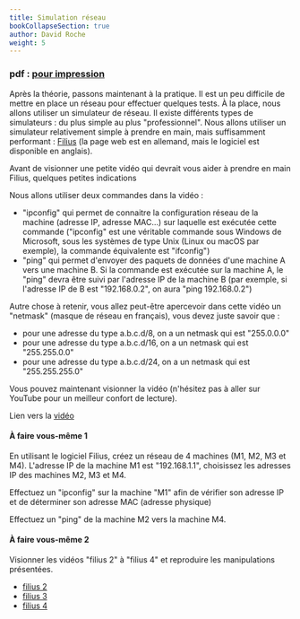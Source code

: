 ```yaml
---
title: Simulation réseau
bookCollapseSection: true
author: David Roche
weight: 5
---
```


### pdf : [pour impression](/uploads/docsnsi/reseau/nsi_prem_simReseau1.pdf)

Après la théorie, passons maintenant à la pratique. Il est un peu
difficile de mettre en place un réseau pour effectuer quelques tests. À
la place, nous allons utiliser un simulateur de réseau. Il existe
différents types de simulateurs : du plus simple au plus
"professionnel". Nous allons utiliser un simulateur relativement
simple à prendre en main, mais suffisamment performant :
[Filius](http://www.lernsoftware-filius.de/Herunterladen) (la page web
est en allemand, mais le logiciel est disponible en anglais).

Avant de visionner une petite vidéo qui devrait vous aider à prendre en
main Filius, quelques petites indications

Nous allons utiliser deux commandes dans la vidéo :

-   "ipconfig" qui permet de connaitre la configuration réseau de la
    machine (adresse IP, adresse MAC\...) sur laquelle est exécutée
    cette commande ("ipconfig" est une véritable commande sous Windows
    de Microsoft, sous les systèmes de type Unix (Linux ou macOS par
    exemple), la commande équivalente est "ifconfig")
-   "ping" qui permet d'envoyer des paquets de données d'une machine
    A vers une machine B. Si la commande est exécutée sur la machine A,
    le "ping" devra être suivi par l'adresse IP de la machine B (par
    exemple, si l'adresse IP de B est "192.168.0.2", on aura "ping
    192.168.0.2")

Autre chose à retenir, vous allez peut-être apercevoir dans cette vidéo
un "netmask" (masque de réseau en français), vous devez juste savoir
que :

-   pour une adresse du type a.b.c.d/8, on a un netmask qui est
    "255.0.0.0"
-   pour une adresse du type a.b.c.d/16, on a un netmask qui est
    "255.255.0.0"
-   pour une adresse du type a.b.c.d/24, on a un netmask qui est
    "255.255.255.0"

Vous pouvez maintenant visionner la vidéo (n'hésitez pas à aller sur
YouTube pour un meilleur confort de lecture).

Lien vers la [vidéo](https://youtu.be/nzuRSOwdF5I)

#### À faire vous-même 1

En utilisant le logiciel Filius, créez un réseau de 4 machines (M1, M2,
M3 et M4). L'adresse IP de la machine M1 est "192.168.1.1",
choisissez les adresses IP des machines M2, M3 et M4.

Effectuez un "ipconfig" sur la machine "M1" afin de vérifier son
adresse IP et de déterminer son adresse MAC (adresse physique)

Effectuez un "ping" de la machine M2 vers la machine M4.

#### À faire vous-même 2

Visionner les vidéos "filius 2" à "filius 4" et reproduire les manipulations
présentées.

* [filius 2](https://www.youtube.com/watch?v=xyK6ThdQeR0)
* [filius 3](https://www.youtube.com/watch?v=K3GGmiLwB6U)
* [filius 4](https://www.youtube.com/watch?v=EZp_TLGVyv0)
